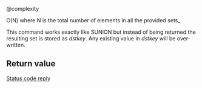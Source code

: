 @complexity

O(N) where N is the total number of elements in all the provided
sets_

This command works exactly like SUNION but instead of being returned the resulting set is stored as _dstkey_. Any existing value in _dstkey_ will be over-written.

## Return value

[Status code reply][1]



[1]: /p/redis/wiki/ReplyTypes
